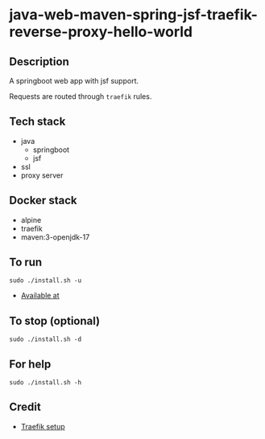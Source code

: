 # java-web-maven-spring-jsf-traefik-reverse-proxy-hello-world

## Description
A springboot web app with jsf support.

Requests are routed through `traefik` rules.

## Tech stack
- java
  - springboot
  - jsf
- ssl
- proxy server

## Docker stack
- alpine
- traefik
- maven:3-openjdk-17

## To run
`sudo ./install.sh -u`
- [Available at](https://myapi.docker.localhost)

## To stop (optional)
`sudo ./install.sh -d`

## For help
`sudo ./install.sh -h`

## Credit
- [Traefik setup](https://medium.com/it-dead-inside/use-traefik-for-local-docker-https-4f3965d7d129)

